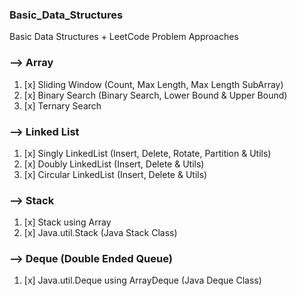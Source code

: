 ### Basic_Data_Structures
Basic Data Structures + LeetCode Problem Approaches

### --> Array
1. [x] Sliding Window (Count, Max Length, Max Length SubArray)
2. [x] Binary Search (Binary Search, Lower Bound & Upper Bound)
3. [x] Ternary Search

### --> Linked List
1. [x] Singly LinkedList (Insert, Delete, Rotate, Partition & Utils)
2. [x] Doubly LinkedList (Insert, Delete & Utils)
3. [x] Circular LinkedList (Insert, Delete & Utils)

### --> Stack
1. [x] Stack using Array
2. [x] Java.util.Stack (Java Stack Class) 

### --> Deque (Double Ended Queue)
1. [x] Java.util.Deque using ArrayDeque (Java Deque Class)

